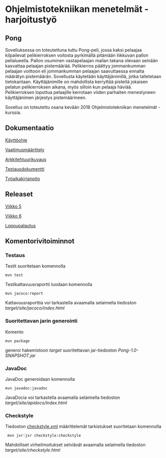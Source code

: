 # Ohjelmistotekniikan menetelmät - harjoitustyö

## Pong

Sovelluksessa on toteutettuna tuttu Pong-peli, jossa kaksi pelaajaa kilpailevat pelikierroksen voitosta pyrkimällä pitämään liikkuvan pallon pelialueella. Pallon osuminen vastapelaajan mailan takana olevaan seinään kasvattaa pelaajan pistemäärää. Pelikierros päättyy jommankumman pelaajan voittoon eli jommankumman pelaajan saavuttaessa ennalta määrätyn pistemäärän. Sovellusta käytetään käyttäjänimillä, jotka talletetaan tietokantaan. Käyttäjänimille on mahdollista kerryttää pisteitä jokaisen pelatun pelikierroksen aikana, myös silloin kun pelaaja häviää. Pelikierroksen loputtua pelaajille kerrotaan viiden parhaiten menestyneen käyttäjänimen järjestys pistemäärineen.

Sovellus on toteutettu osana kevään 2018 Ohjelmistotekniikan menetelmät -kurssia.

## Dokumentaatio

[Käyttöohje](https://github.com/heidihas/otm-harjoitustyo/blob/master/dokumentaatio/kayttoohje.md)

[Vaatimusmäärittely](https://github.com/heidihas/otm-harjoitustyo/blob/master/dokumentaatio/vaatimusmaarittely.md)

[Arkkitehtuurikuvaus](https://github.com/heidihas/otm-harjoitustyo/blob/master/dokumentaatio/arkkitehtuuri.md)

[Testausdokumentti](https://github.com/heidihas/otm-harjoitustyo/blob/master/dokumentaatio/testausdokumentti.md)

[Työaikakirjanpito](https://github.com/heidihas/otm-harjoitustyo/blob/master/dokumentaatio/tuntikirjanpito.md)

## Releaset

[Viikko 5](https://github.com/heidihas/otm-harjoitustyo/releases/tag/viikko5)

[Viikko 6](https://github.com/heidihas/otm-harjoitustyo/releases/tag/viikko6)

[Loppupalautus]()

## Komentorivitoiminnot

### Testaus

Testit suoritetaan komennolla

```
mvn test
```

Testikattavuusraportti luodaan komennolla

```
mvn jacoco:report
```

Kattavuusraporttia voi tarkastella avaamalla selaimella tiedoston _target/site/jacoco/index.html_

### Suoritettavan jarin generointi

Komento

```
mvn package
```

generoi hakemistoon _target_ suoritettavan jar-tiedoston _Pong-1.0-SNAPSHOT.jar_

### JavaDoc

JavaDoc generoidaan komennolla

```
mvn javadoc:javadoc
```

JavaDocia voi tarkastella avaamalla selaimella tiedoston _target/site/apidocs/index.html_

### Checkstyle

Tiedoston [checkstyle.xml](https://github.com/heidihas/otm-harjoitustyo/blob/master/Pong/checkstyle.xml) määrittelemät tarkistukset suoritetaan komennolla

```
 mvn jxr:jxr checkstyle:checkstyle
```

Mahdolliset virheilmoitukset selviävät avaamalla selaimella tiedoston _target/site/checkstyle.html_
